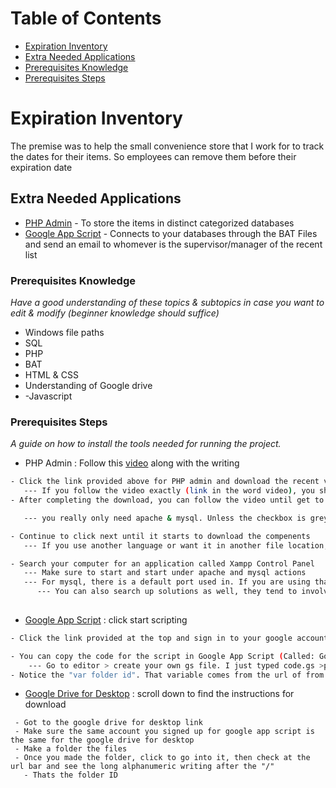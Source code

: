 # Table of Contents
- [Expiration Inventory](#expiration-inventory)
- [Extra Needed Applications](#extra-needed-applications)
- [Prerequisites Knowledge](#prerequisites-knowledge)
- [Prerequisites Steps](#prerequisites-steps)


# Expiration Inventory

The premise was to help the small convenience store that I work for to track the dates for their items. So employees can remove them before their expiration date

## Extra Needed Applications
 - [PHP Admin](https://www.phpmyadmin.net/downloads/) - To store the items in distinct categorized databases
 - [Google App Script](https://developers.google.com/apps-script) - Connects to your databases through the BAT Files and send an email to whomever is the supervisor/manager of the recent list


### Prerequisites Knowledge
_Have a good understanding of these topics & subtopics in case you want to edit & modify (beginner knowledge should suffice)_

- Windows file paths
- SQL 
- PHP
- BAT
- HTML & CSS
- Understanding of Google drive
- -Javascript
### Prerequisites Steps
_A guide on how to install the tools needed for running the project._

- PHP Admin : Follow this [video](https://www.youtube.com/watch?v=cKr237iUlwo) along with the writing
```bash
- Click the link provided above for PHP admin and download the recent version
   --- If you follow the video exactly (link in the word video), you should still be all right
- After completing the download, you can follow the video until get to the select components for the xampp.

   --- you really only need apache & mysql. Unless the checkbox is greyed out, you do not have to check on the rest of them.

- Continue to click next until it starts to download the compenents
   --- If you use another language or want it in another file location, you can modify to your liking, but remember where it is because you will need to modify other areas too!

- Search your computer for an application called Xampp Control Panel
   --- Make sure to start and start under apache and mysql actions
   --- For mysql, there is a default port used in. If you are using that default port for something else, the video has links to common problems and fixes.
      --- You can also search up solutions as well, they tend to involve the config.ini file that holds info like password for DB & port number
    
```
 - [Google App Script](https://developers.google.com/apps-script/) : click start scripting
```bash
- Click the link provided at the top and sign in to your google account

- You can copy the code for the script in Google App Script (Called: GoogleAPPScript)
    --- Go to editor > create your own gs file. I just typed code.gs >paste the code
- Notice the "var folder id". That variable comes from the url of from your google drive
```
- [Google Drive for Desktop](https://support.google.com/drive/answer/10838124?hl=en) : scroll down to find the instructions for download
```
 - Got to the google drive for desktop link
 - Make sure the same account you signed up for google app script is the same for the google drive for desktop
 - Make a folder the files
 - Once you made the folder, click to go into it, then check at the url bar and see the long alphanumeric writing after the "/"
   - Thats the folder ID
```
